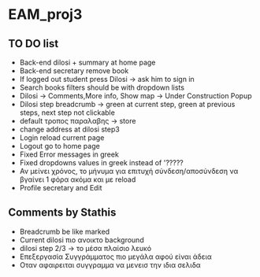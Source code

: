# EAM_proj3

## TO DO list

* Back-end dilosi + summary at home page
* Back-end secretary remove book
* If logged out student press Dilosi -> ask him to sign in
* Search books filters should be with dropdown lists
* Dilosi -> Comments,More info, Show map -> Under Construction Popup
* Dilosi step breadcrumb -> green at current step, green at previous steps, next step not clickable
* default τροπος παραλαβης -> store
* change address at dilosi step3
* Login reload current page
* Logout go to home page
* Fixed Error messages in greek
* Fixed dropdowns values in greek instead of '?????
* Αν μείνει χρόνος, το μήνυμα για επιτυχή σύνδεση/αποσύνδεση να βγαίνει 1 φόρα ακόμα και με reload
* Profile secretary and Edit

## Comments by Stathis

* Breadcrumb be like marked
* Current dilosi πιο ανοικτο background
* dilosi step 2/3 -> το μέσα πλαίσιο λευκό
* Επεξεργασία Συγγράμματος πιο μεγάλα αφού είναι άδεια
* Οταν αφαιρειται συγγραμμα να μενεισ την ιδια σελιδα
